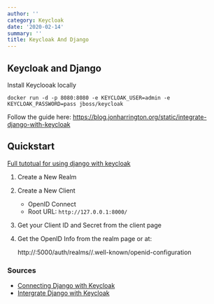 ```yaml
---
author: ''
category: Keycloak
date: '2020-02-14'
summary: ''
title: Keycloak And Django
---
```

## Keycloak and Django

Install Keyclooak locally

    docker run -d -p 8080:8080 -e KEYCLOAK_USER=admin -e KEYCLOAK_PASSWORD=pass jboss/keycloak

Follow the guide here: https://blog.jonharrington.org/static/integrate-django-with-keycloak

## Quickstart

[Full tutotual for using django with keycloak](https://number1.co.za/openid-connect-clients-for-python/)

1. Create a New Realm

2. Create a New Client

    * OpenID Connect
    * Root URL: `http://127.0.0.1:8000/`

3. Get your Client ID and Secret from the client page

4. Get the OpenID Info from the realm page or at:

    http://<keycloak-server>:5000/auth/realms/<realm>/.well-known/openid-configuration


### Sources

* [Connecting Django with Keycloak](https://number1.co.za/openid-connect-clients-for-python/)
* [Intergrate Django with Keycloak](https://blog.jonharrington.org/static/integrate-django-with-keycloak)